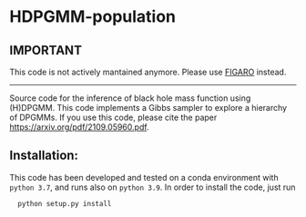 # HDPGMM-population

## IMPORTANT
This code is not actively mantained anymore. Please use [FIGARO](https://github.com/sterinaldi/figaro) instead.

________________________________

Source code for the inference of black hole mass function using (H)DPGMM.
This code implements a Gibbs sampler to explore a hierarchy of DPGMMs.
If you use this code, please cite the paper https://arxiv.org/pdf/2109.05960.pdf.

## Installation:
This code has been developed and tested on a conda environment with `python 3.7`, and runs also on `python 3.9`.
In order to install the code, just run
```bash
  python setup.py install
```
